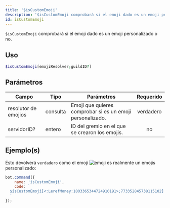 ```yaml
---
title: '$isCustomEmoji'
description: '$isCustomEmoji comprobará si el emoji dado es un emoji personalizado o no.'
id: isCustomEmoji
---
```


`$isCustomEmoji` comprobará si el emoji dado es un emoji personalizado o no.

## Uso

```php
$isCustomEmoji[emojiResolver;guildID?]
```

## Parámetros

| Campo                | Tipo     | Parámetros                                                | Requerido |
| -------------------- | -------- | --------------------------------------------------------- |:---------:|
| resolutor de emojios | consulta | Emoji que quieres comprobar si es un emoji personalizado. | verdadero |
| servidorID?          | entero   | ID del gremio en el que se crearon los emojis.            |    no     |

## Ejemplo(s)

Esto devolverá `verdadero` como el emoji ![emoji](https://cdn.discordapp.com/emojis/1003365344724910191.webp?size=16&quality=lossless) es realmente un emojis personalizado:

```javascript
bot.command({
    name: 'isCustomEmoji',
    code: `
  $isCustomEmoji[<:LerefMoney:1003365344724910191>;773352845738115102]
  `
});
```
